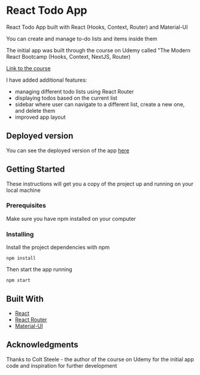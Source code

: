 # React Todo App

React Todo App built with React (Hooks, Context, Router) and Material-UI

You can create and manage to-do lists and items inside them

The initial app was built through the course on Udemy called "The Modern React Bootcamp (Hooks, Context, NextJS, Router)

[Link to the course](https://www.udemy.com/course/modern-react-bootcamp/)

I have added additional features:

- managing different todo lists using React Router
- displaying todos based on the current list
- sidebar where user can navigate to a different list, create a new one, and delete them
- improved app layout

## Deployed version

You can see the deployed version of the app [here](https://adoring-chandrasekhar-3db32a.netlify.com/)

## Getting Started

These instructions will get you a copy of the project up and running on your local machine

### Prerequisites

Make sure you have npm installed on your computer

### Installing

Install the project dependencies with npm

```
npm install
```

Then start the app running

```
npm start
```

## Built With

- [React](https://reactjs.org/)
- [React Router](https://reacttraining.com/react-router/web/guides/quick-start)
- [Material-UI](https://material-ui.com/)

## Acknowledgments

Thanks to Colt Steele - the author of the course on Udemy for the initial app code and inspiration for further development
